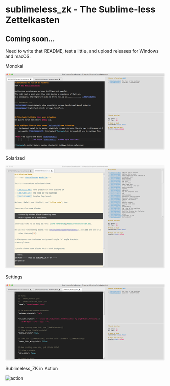 # sublimeless_zk - The Sublime-less Zettelkasten

## Coming soon...

Need to write that README, test a little, and upload releases for Windows and macOS.


Monokai

![monokai](imgs/monokai.png)

Solarized

![solarized](imgs/solarized.png)


Settings

![settings](imgs/settings.png)


Sublimeless_ZK in Action

![action](imgs/demo1.gif)
